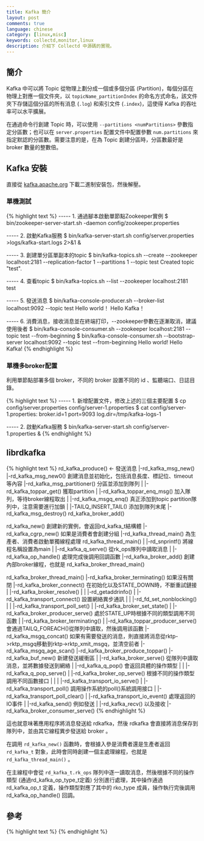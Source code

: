 ```yaml
---
title: Kafka 簡介
layout: post
comments: true
language: chinese
category: [linux,misc]
keywords: collectd,monitor,linux
description: 介紹下 Collectd 中源碼的實現。
---
```



<!-- more -->

## 簡介

Kafka 中可以將 Topic 從物理上劃分成一個或多個分區 (Partition)，每個分區在物理上對應一個文件夾，以 ```topicName_partitionIndex``` 的命名方式命名，該文件夾下存儲這個分區的所有消息 (```.log```) 和索引文件 (```.index```)，這使得 Kafka 的吞吐率可以水平擴展。

在通過命令行創建 Topic 時，可以使用 ```--partitions <numPartitions>``` 參數指定分區數；也可以在 ```server.properties``` 配置文件中配置參數 ```num.partitions``` 來指定默認的分區數。需要注意的是，在為 Topic 創建分區時，分區數最好是 broker 數量的整數倍。

## Kafka 安裝

直接從 [kafka.apache.org](http://kafka.apache.org/downloads.html) 下載二進制安裝包，然後解壓。

### 單機測試

{% highlight text %}
----- 1. 通過腳本啟動單節點Zookeeper實例
$ bin/zookeeper-server-start.sh -daemon config/zookeeper.properties

----- 2. 啟動Kafka服務
$ bin/kafka-server-start.sh config/server.properties >logs/kafka-start.logs 2>&1 &

----- 3. 創建單分區單副本的topic
$ bin/kafka-topics.sh --create --zookeeper localhost:2181 --replication-factor 1 --partitions 1 --topic test
Created topic "test".

----- 4. 查看topic
$ bin/kafka-topics.sh --list --zookeeper localhost:2181
test

----- 5. 發送消息
$ bin/kafka-console-producer.sh --broker-list localhost:9092 --topic test
Hello world！
Hello Kafka！

----- 6. 消費消息，接收消息並在終端打印，--zookeeper參數在逐漸取消，建議使用後者
$ bin/kafka-console-consumer.sh --zookeeper localhost:2181 --topic test --from-beginning
$ bin/kafka-console-consumer.sh --bootstrap-server localhost:9092 --topic test --from-beginning
Hello world!
Hello Kafka!
{% endhighlight %}

### 單機多broker配置

利用單節點部署多個 broker，不同的 broker 設置不同的 id 、監聽端口、日誌目錄。

{% highlight text %}
----- 1. 新增配置文件，修改上述的三個主要配置
$ cp config/server.properties config/server-1.properties
$ cat config/server-1.properties:
    broker.id=1
    port=9093
    log.dir=/tmp/kafka-logs-1

----- 2. 啟動Kafka服務
$ bin/kafka-server-start.sh config/server-1.properties &
{% endhighlight %}

## librdkafka


<!--
Consumer Group
  多個consumer可以組成一個組，每個消息只能被組中的一個consumer消費，如果想一個消息可以被多個consumer消費的話，那麼這些consumer必須在不同的組。
消息狀態
  消息的狀態被保存在consumer中，broker不會關心哪個消息被消費了被誰消費了，只記錄一個offset值（指向partition中下一個要被消費的消息位置），這就意味著如果consumer處理不好的話，broker上的一個消息可能會被消費多次。
    消息有效期：Kafka會長久保留其中的消息，以便consumer可以多次消費，當然其中很多細節是可配置的。
    批量發送：Kafka支持以消息集合為單位進行批量發送，以提高push效率。
    push-and-pull : Kafka中的Producer和consumer採用的是push-and-pull模式，即Producer只管向broker push消息，consumer只管從broker pull消息，兩者對消息的生產和消費是異步的。
    負載均衡方面： Kafka提供了一個 metadata API來管理broker之間的負載（對Kafka0.8.x而言，對於0.7.x主要靠zookeeper來實現負載均衡）。
    同步異步：Producer採用異步push方式，極大提高Kafka系統的吞吐率（可以通過參數控制是採用同步還是異步方式）。
Partition (分區)
  一個Topic下可以有多個Partition，Kafka的broker端支持消息分區，Producer可以決定把消息發到哪個分區，在一個分區中消息的順序就是Producer發送消息的順序。

librdkafka 用 mklove 編譯。

代碼運行流程如下

rd_kafka_conf_set()
  設置全局配置，配置文件中通過Property配置
rd_kafka_topic_conf_set()
  設置topic配置
rd_kafka_brokers_add()
  設置broker地址，也就是bootstrap broker，啟動向broker發送消息的線程
rd_kafka_new()
  將上述的conf作為參數，啟動kafka主線程，也就是rd_kafka_thread_main()函數

rd_kafka_topic_new建topic

rd_kafka_produce使用本函數發送消息

rd_kafka_poll調用回調函數

還是看發送一條消息的過程

#define HAVE_LIBRDKAFKA_LOG_CB 1
#undef HAVE_LIBRDKAFKA_LOGGER

新版本使用 rd_kafka_conf_set_log_cb() 替換了 rd_kafka_set_logger() 接口。

簡單來說，應用線程向隊列扔消息，librdkafka啟動的線程負責從隊列裡取消息並向kafka broker發送消息。

src/rdkafka_transport.c 調用操作系統的 poll() 接口。
-->

<!--
rd_kafka_replyq_enq()
 |-rd_kafka_q_enq()
-->

{% highlight text %}
rd_kafka_produce()                      ← 發送消息
 |-rd_kafka_msg_new()
   |-rd_kafka_msg_new0() 創建消息並初始化，包括消息長度、標記位、timeout等內容
   |-rd_kafka_msg_partitioner() 分區並添加到隊列
   | |-rd_kafka_toppar_get() 獲取partition
   | |-rd_kafka_toppar_enq_msg() 加入隊列，等待broker線程取出
   |   |-rd_kafka_msgq_enq() 真正添加到topic partition隊列中，注意需要進行加鎖
   |     |-TAILQ_INSERT_TAIL() 添加到隊列末尾
   |-rd_kafka_msg_destroy()
rd_kafka_broker_add()

rd_kafka_new() 創建新的實例，會返回rd_kafka_t結構體
 |-rd_kafka_cgrp_new() 如果是消費者會創建分組
 |-rd_kafka_thread_main() 為生產者、消費者啟動單獨線程處理 rd_kafka_thread_main()
 | |-rd_snprintf() 將線程名稱設置為main
 | |-rd_kafka_q_serve() 從rk_ops隊列中讀取消息
 |   |-rd_kafka_op_handle() 處理完成後調用回調函數
 |-rd_kafka_broker_add() 創建內部broker線程，也就是 rd_kafka_broker_thread_main()

rd_kafka_broker_thread_main()
 |-rd_kafka_broker_terminating() 如果沒有關閉
 |-rd_kafka_broker_connect() 在初始化以及STATE_DOWN時，不斷重試鏈接
 | |-rd_kafka_broker_resolve()
 | | |-rd_getaddrinfo()
 | |-rd_kafka_transport_connect() 設置網絡異步通訊
 | | |-rd_fd_set_nonblocking()
 | | |-rd_kafka_transport_poll_set()
 | |-rd_kafka_broker_set_state()
 |
 |-rd_kafka_broker_producer_serve() 處於STATE_UP時根據不同的類型調用不同函數
 | |-rd_kafka_broker_terminating()
 | |-rd_kafka_toppar_producer_serve() 會通過TAILQ_FOREACH()從隊列中讀取，然後調用該函數
     |-rd_kafka_msgq_concat() 如果有需要發送的消息，則直接將消息從rktp->rktp_msgq移動到rktp->rktp_xmit_msgq，並清空前者
     |-rd_kafka_msgq_age_scan()
  |-rd_kafka_broker_produce_toppar()
    |-rd_kafka_buf_new() 新建發送緩衝區
 | |-rd_kafka_broker_serve() 從隊列中讀取消息，並將數據發送到網絡
 |   |-rd_kafka_q_pop() 會返回具體的操作類型
 |   | |-rd_kafka_q_pop_serve()
 |   |-rd_kafka_broker_op_serve() 根據不同的操作類型調用不同函數接口
 |   |
 |   |-rd_kafka_transport_io_serve()
 |     |-rd_kafka_transport_poll() 調用操作系統的poll()系統調用接口
 |     |-rd_kafka_transport_poll_clear()
 |     |-rd_kafka_transport_io_event() 處理返回的IO事件
 |       |-rd_kafka_send() 例如發送
 |       |-rd_kafka_recv() 以及接收
 |-rd_kafka_broker_consumer_serve()
{% endhighlight %}

這也就意味著應用程序將消息發送給 rdkafka，然後 rdkafka 會直接將消息保存到隊列中，並由其它線程異步發送給 broker 。

在調用 ```rd_kafka_new()``` 函數時，會根據入參是消費者還是生產者返回 ```rd_kafka_t``` 對象，此時會同時創建一個主處理線程，也就是 ```rd_kafka_thread_main()``` 。

在主線程中會從 ```rd_kafka_t.rk_ops``` 隊列中逐一讀取消息，然後根據不同的操作類型 (通過rd_kafka_op_type_t定義) 分別進行處理，其中操作通過 rd_kafka_op_t 定義，操作類型對應了其中的 rko_type 成員，操作執行完後調用 rd_kafka_op_handle() 回調。

<!--
可以通過 rd_kafka_broker_add() 創建 broker 線程，有如下三種類型：
    RD_KAFKA_CONFIGURED
    根據用戶配置，生成的broker線程
    RD_KAFKA_LEARNED
    內部使用的broker線程，主要針對Client Group使用
    RD_KAFKA_INTERNAL
    內部使用的broker線程
-->

## 參考

<!--
http://leaver.me/2015/09/03/kafka%E5%BF%AB%E9%80%9F%E4%B8%8A%E6%89%8B/
Kafka介紹   http://blog.csdn.net/suifeng3051/article/details/48053965
ZeroCPY  https://www.ibm.com/developerworks/linux/library/j-zerocopy/
Kafka failover 機制詳解 http://www.cnblogs.com/fxjwind/p/4972244.html
很多不錯的圖片 http://zqhxuyuan.github.io/2016/01/13/2016-01-13-Kafka-Picture/

http://blog.csdn.net/auwzb/article/details/9665729
http://www.cnblogs.com/xhcqwl/p/3905412.html
http://codingeek.me/2017/04/16/librdkafka%E6%BA%90%E7%A0%81%E5%88%86%E6%9E%90/
-->


{% highlight text %}
{% endhighlight %}
